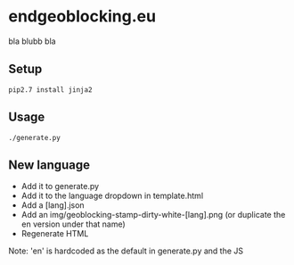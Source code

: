 # endgeoblocking.eu

bla blubb bla

## Setup

    pip2.7 install jinja2

## Usage

    ./generate.py

## New language

* Add it to generate.py
* Add it to the language dropdown in template.html
* Add a [lang].json
* Add an img/geoblocking-stamp-dirty-white-[lang].png (or duplicate the en version under that name)
* Regenerate HTML

Note: 'en' is hardcoded as the default in generate.py and the JS